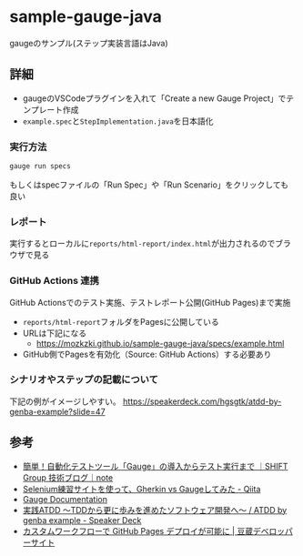 # sample-gauge-java

gaugeのサンプル(ステップ実装言語はJava)

## 詳細

- gaugeのVSCodeプラグインを入れて「Create a new Gauge Project」でテンプレート作成
- `example.spec`と`StepImplementation.java`を日本語化

### 実行方法

```sh
gauge run specs
```

もしくはspecファイルの「Run Spec」や「Run Scenario」をクリックしても良い

### レポート

実行するとローカルに`reports/html-report/index.html`が出力されるのでブラウザで見る

### GitHub Actions 連携

GitHub Actionsでのテスト実施、テストレポート公開(GitHub Pages)まで実施

- `reports/html-report`フォルダをPagesに公開している
- URLは下記になる
  - <https://mozkzki.github.io/sample-gauge-java/specs/example.html>
- GitHub側でPagesを有効化（Source: GitHub Actions）する必要あり

### シナリオやステップの記載について

下記の例がイメージしやすい。
<https://speakerdeck.com/hgsgtk/atdd-by-genba-example?slide=47>

## 参考

- [簡単！自動化テストツール「Gauge」の導入からテスト実行まで ｜SHIFT Group 技術ブログ｜note](https://note.com/shift_tech/n/n8cfe237382a4)
- [Selenium練習サイトを使って、Gherkin vs Gaugeしてみた - Qiita](https://qiita.com/KazuhiroYoshino/items/876f59ce3b8c547ea8f9)
- [Gauge Documentation](https://docs.gauge.org/writing-specifications.html?os=macos&language=java&ide=vscode)
- [実践ATDD 〜TDDから更に歩みを進めたソフトウェア開発へ〜 / ATDD by genba example - Speaker Deck](https://speakerdeck.com/hgsgtk/atdd-by-genba-example)
- [カスタムワークフローで GitHub Pages デプロイが可能に | 豆蔵デベロッパーサイト](https://developer.mamezou-tech.com/blogs/2022/09/08/github-pages-new-deploy-method/)
